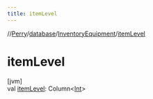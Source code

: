 ```yaml
---
title: itemLevel
---
```

//[Perry](../../../index.html)/[database](../index.html)/[InventoryEquipment](index.html)/[itemLevel](item-level.html)



# itemLevel



[jvm]\
val [itemLevel](item-level.html): Column<[Int](https://kotlinlang.org/api/latest/jvm/stdlib/kotlin/-int/index.html)>




